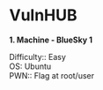 # VulnHUB

<strong>1. Machine - BlueSky 1 </strong>

  Difficulty:: Easy<br>
  OS: Ubuntu<br>
  PWN:: Flag at root/user
  
